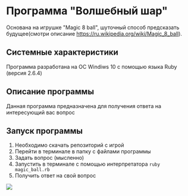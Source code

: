 # Программа "Волшебный шар"
Основана на игрушке "Magic 8 ball", шуточный способ предсказать будущее(смотри описание https://ru.wikipedia.org/wiki/Magic_8_ball).

## Системные характеристики
Программа разработана на ОС Windiws 10 с помощью языка Ruby (версия 2.6.4)

## Описание программы
Данная программа предназначена для получения ответа на интересующий вас вопрос

## Запуск программы
1. Необходимо скачать репозиторий с игрой
2. Перейти в терминале в папку с файлами программы
3. Задать вопрос (мысленно)
4. Запустить в терминале с помощью интерпретатора 
`ruby magic_ball.rb`
5. Получить ответ на свой вопрос

![](c:/rubytut/lesson23/8ball.png)


